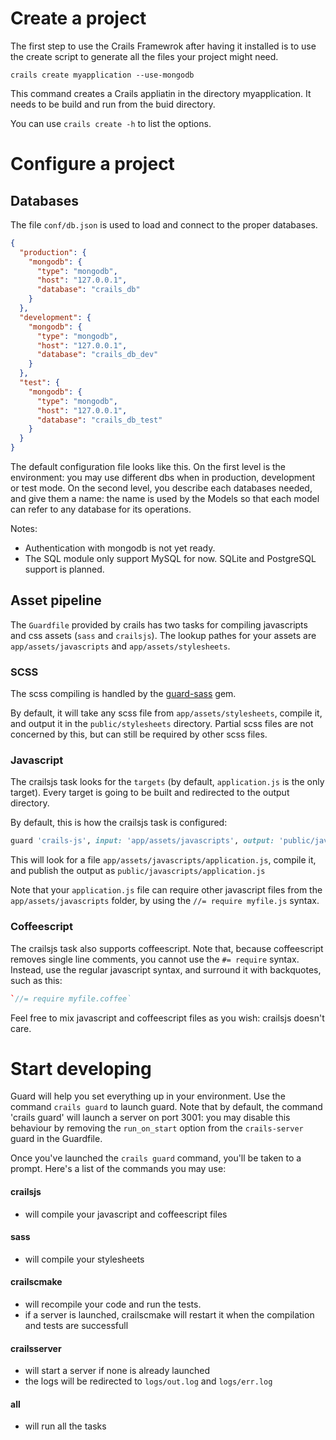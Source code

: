 # Create a project
The first step to use the Crails Framewrok after having it installed is to use the create script to generate all
the files your project might need.

    crails create myapplication --use-mongodb

This command creates a Crails appliatin in the directory myapplication.
It needs to be build and run from the buid directory.

You can use `crails create -h` to list the options.

# Configure a project
## Databases
The file `conf/db.json` is used to load and connect to the proper databases.

```JSON
{
  "production": {
    "mongodb": {
      "type": "mongodb",
      "host": "127.0.0.1",
      "database": "crails_db"
    }
  },
  "development": {
    "mongodb": {
      "type": "mongodb",
      "host": "127.0.0.1",
      "database": "crails_db_dev"
    }
  },
  "test": {
    "mongodb": {
      "type": "mongodb",
      "host": "127.0.0.1",
      "database": "crails_db_test"
    }
  }
}
```

The default configuration file looks like this.
On the first level is the environment: you may use different dbs when in production, development or test mode.
On the second level, you describe each databases needed, and give them a name: the name is used by the Models so that each model can refer to any database for its operations.

Notes:
- Authentication with mongodb is not yet ready.
- The SQL module only support MySQL for now. SQLite and PostgreSQL support is planned.

## Asset pipeline
The `Guardfile` provided by crails has two tasks for compiling javascripts and css assets (`sass` and `crailsjs`). The lookup pathes for your assets are `app/assets/javascripts` and `app/assets/stylesheets`.

### SCSS
The scss compiling is handled by the [guard-sass](https://github.com/hawx/guard-sass) gem.

By default, it will take any scss file from `app/assets/stylesheets`, compile it, and output it in the `public/stylesheets` directory. Partial scss files are not concerned by this, but can still be required by other scss files.

### Javascript
The crailsjs task looks for the `targets` (by default, `application.js` is the only target).
Every target is going to be built and redirected to the output directory.

By default, this is how the crailsjs task is configured:
```ruby
guard 'crails-js', input: 'app/assets/javascripts', output: 'public/javascripts', targets: ['application.js']
```

This will look for a file `app/assets/javascripts/application.js`, compile it, and publish the output as `public/javascripts/application.js`

Note that your `application.js` file can require other javascript files from the `app/assets/javascripts` folder, by using the `//= require myfile.js` syntax.

### Coffeescript
The crailsjs task also supports coffeescript. Note that, because coffeescript removes single line comments, you cannot use the `#= require` syntax. Instead, use the regular javascript syntax, and surround it with backquotes, such as this:

```coffee
`//= require myfile.coffee`
```

Feel free to mix javascript and coffeescript files as you wish: crailsjs doesn't care.

# Start developing
Guard will help you set everything up in your environment. Use the command `crails guard` to launch guard. Note that by default, the command 'crails guard' will launch a server on port 3001: you may disable this behaviour by removing the `run_on_start` option from the `crails-server` guard in the Guardfile.

Once you've launched the `crails guard` command, you'll be taken to a prompt. Here's a list of the commands you may use:
#### crailsjs
- will compile your javascript and coffeescript files

#### sass
- will compile your stylesheets

#### crailscmake
- will recompile your code and run the tests.
- if a server is launched, crailscmake will restart it when the compilation and tests are successfull

#### crailsserver
- will start a server if none is already launched
- the logs will be redirected to `logs/out.log` and `logs/err.log`

#### all
- will run all the tasks
